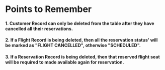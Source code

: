 # Points to Remember

#### 1. Customer Record can only be deleted from the table after they have cancelled all their reservations.

#### 2. If a Flight Record is being deleted, then all the reservation status' will be marked as "FLIGHT CANCELLED", otherwise "SCHEDULED".

#### 3. If a Reservation Record is being deleted, then that reserved flight seat will be required to made available again for reservation. 